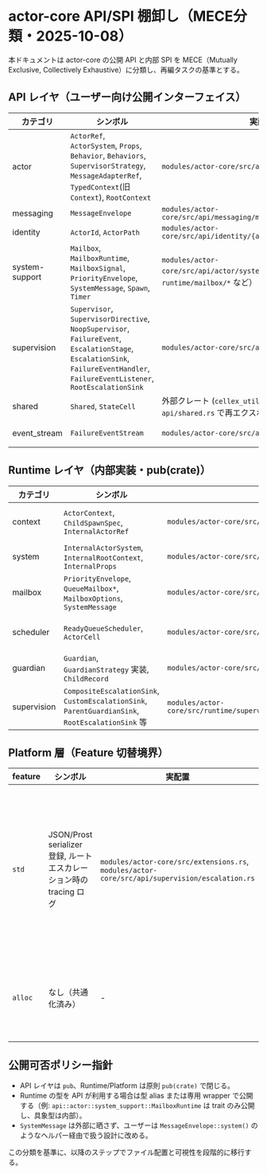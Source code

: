 # actor-core API/SPI 棚卸し（MECE分類・2025-10-08）

本ドキュメントは actor-core の公開 API と内部 SPI を MECE（Mutually Exclusive, Collectively Exhaustive）に分類し、再編タスクの基準とする。

## API レイヤ（ユーザー向け公開インターフェイス）

| カテゴリ | シンボル | 実配置 | 備考 |
| --- | --- | --- | --- |
| actor | `ActorRef`, `ActorSystem`, `Props`, `Behavior`, `Behaviors`, `SupervisorStrategy`, `MessageAdapterRef`, `TypedContext`(旧`Context`), `RootContext` | `modules/actor-core/src/api/actor/*.rs` | Typed DSL（`receive`/`supervise`/`message_adapter`）と基本操作レイヤ（TypedContext は後日リネーム予定） |
| messaging | `MessageEnvelope` | `modules/actor-core/src/api/messaging/message_envelope.rs` | ユーザーメッセージとシステムメッセージの橋渡し |
| identity | `ActorId`, `ActorPath` | `modules/actor-core/src/api/identity/{actor_id.rs,actor_path.rs}` | ルーティング／名前解決用 ID 型 |
| system-support | `Mailbox`, `MailboxRuntime`, `MailboxSignal`, `PriorityEnvelope`, `SystemMessage`, `Spawn`, `Timer` | `modules/actor-core/src/api/actor/system_support.rs`（実体は `runtime/mailbox/*` など） | std/embedded 両対応の抽象境界。`ActorSystem` 初期化は `ActorSystem::new_with_runtime_and_event_stream` 経由に一本化 |
| supervision | `Supervisor`, `SupervisorDirective`, `NoopSupervisor`, `FailureEvent`, `EscalationStage`, `EscalationSink`, `FailureEventHandler`, `FailureEventListener`, `RootEscalationSink` | `modules/actor-core/src/api/supervision/*.rs` | ユーザー拡張ポイントとして公開する監督/失敗ハンドラ |
| shared | `Shared`, `StateCell` | 外部クレート (`cellex_utils_core_rs`) を `api/shared.rs` で再エクスポート | 共有状態抽象 |
| event_stream | `FailureEventStream` | `modules/actor-core/src/api/event_stream.rs` | 実装は `actor-std` / `actor-embedded` など外部クレート側で提供 |

## Runtime レイヤ（内部実装・pub(crate)）

| カテゴリ | シンボル | 実配置 | 備考 |
| --- | --- | --- | --- |
| context | `ActorContext`, `ChildSpawnSpec`, `InternalActorRef` | `modules/actor-core/src/runtime/context/{actor_context.rs,child_spawn_spec.rs,internal_actor_ref.rs}` | API 側では `crate::runtime::context` 経由で参照 |
| system | `InternalActorSystem`, `InternalRootContext`, `InternalProps` | `modules/actor-core/src/runtime/system/{internal_actor_system.rs,internal_root_context.rs,internal_props.rs}` | スケジューラ／ガーディアン連携の中核 |
| mailbox | `PriorityEnvelope`, `QueueMailbox*`, `MailboxOptions`, `SystemMessage` | `modules/actor-core/src/runtime/mailbox/{messages.rs,queue_mailbox.rs,traits.rs}` | API からは `api::actor::system_support` を介して公開可否を制御 |
| scheduler | `ReadyQueueScheduler`, `ActorCell` | `modules/actor-core/src/runtime/scheduler/{ready_queue_scheduler.rs,actor_cell.rs}` | ReadyQueue ベースのスケジューラ本体（外部には未公開） |
| guardian | `Guardian`, `GuardianStrategy` 実装, `ChildRecord` | `modules/actor-core/src/runtime/guardian/{guardian.rs,strategy.rs,child_record.rs}` | API には戦略インターフェイスのみ再公開予定 |
| supervision | `CompositeEscalationSink`, `CustomEscalationSink`, `ParentGuardianSink`, `RootEscalationSink` 等 | `modules/actor-core/src/runtime/supervision/{parent_guardian_sink.rs,root_sink.rs,composite_sink.rs,custom_sink.rs,traits.rs}` | Root/Parent ガーディアン向け内部シンク（API には trait/handler のみ公開） |

## Platform 層（Feature 切替境界）

| feature | シンボル | 実配置 | 備考 |
| --- | --- | --- | --- |
| `std` | JSON/Prost serializer 登録, ルートエスカレーション時の tracing ログ | `modules/actor-core/src/extensions.rs`, `modules/actor-core/src/api/supervision/escalation.rs` | 標準ライブラリ前提のシリアライザ・ログ機能を追加提供 |
| `alloc` | なし（共通化済み） | - | 現時点では共通コードで提供 |

## 公開可否ポリシー指針

- API レイヤは `pub`、Runtime/Platform は原則 `pub(crate)` で閉じる。
- Runtime の型を API が利用する場合は型 alias または専用 wrapper で公開する（例: `api::actor::system_support::MailboxRuntime` は trait のみ公開し、具象型は内部）。
- `SystemMessage` は外部に晒さず、ユーザーは `MessageEnvelope::system()` のようなヘルパー経由で扱う設計に改める。

この分類を基準に、以降のステップでファイル配置と可視性を段階的に移行する。
